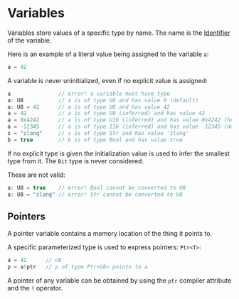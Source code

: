 # Variables

Variables store values of a specific type by name. The name is the [Identifier](../lexical/identifier.md) of the variable.

Here is an example of a literal value being assigned to the variable `a`:

```C#
a = 42
```

A variable is never uninitialized, even if no explicit value is assigned:

```C#
a               // error! a variable must have type
a: U8           // a is of type U8 and has value 0 (default)
a: U8 = 42      // a is of type U8 and has value 42
a = 42          // a is of type U8 (inferred) and has value 42
a = 0x4242      // a is of type U16 (inferred) and has value 0x4242 (hex)
a = -12345      // a is of type I16 (inferred) and has value -12345 (dec)
s = "zlang"     // s is of type Str and has value 'zlang'
b = true        // b is of type Bool and has value true
```

If no explicit type is given the initialization value is used to infer the smallest type from it. The `Bit` type is never considered.

These are not valid:

```C#
a: U8 = true    // error! Bool cannot be converted to U8
a: U8 = "zlang" // error! Str cannot be converted to U8
```

## Pointers

A pointer variable contains a memory location of the thing it points to.

A specific parameterized type is used to express pointers: `Ptr<T>`:

```C#
a = 42      // U8
p = a!ptr   // p of type Ptr<U8> points to a
```

A pointer of any variable can be obtained by using the `ptr` compiler attribute and the `!` operator.
